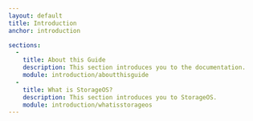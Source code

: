 ```yaml
---
layout: default
title: Introduction
anchor: introduction

sections:
  -
    title: About this Guide
    description: This section introduces you to the documentation.
    module: introduction/aboutthisguide
  -
    title: What is StorageOS?
    description: This section introduces you to StorageOS.
    module: introduction/whatisstorageos
---
```


